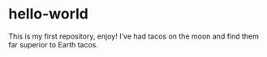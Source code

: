 # hello-world
This is my first repository, enjoy!
I've had tacos on the moon and find them far superior to Earth tacos.
